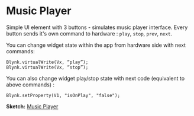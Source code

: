 # Music Player

Simple UI element with 3 buttons - simulates music player interface. Every button sends it's own command to hardware : `play`, `stop`, `prev`, `next`.

You can change widget state within the app from hardware side with next commands:

```text
Blynk.virtualWrite(Vx, “play”);
Blynk.virtualWrite(Vx, “stop”);
```

You can also change widget play/stop state with next code \(equivalent to above commands\) :

`Blynk.setProperty(V1, "isOnPlay", "false");`

**Sketch:** [Music Player](https://github.com/blynkkk/blynk-library/blob/master/examples/Widgets/Player/Player.ino)

